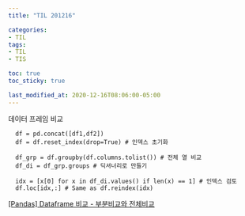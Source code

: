 ```yaml
---
title: "TIL 201216"

categories:
- TIL
tags:
- TIL
- TIS

toc: true
toc_sticky: true

last_modified_at: 2020-12-16T08:06:00-05:00
---
```

데이터 프레임 비교

      df = pd.concat([df1,df2])
      df = df.reset_index(drop=True) # 인덱스 초기화

      df_grp = df.groupby(df.columns.tolist()) # 전체 열 비교
      df_di = df_grp.groups # 딕셔너리로 만들기 

      idx = [x[0] for x in df_di.values() if len(x) == 1] # 인덱스 검토
      df.loc[idx,:] # Same as df.reindex(idx)


[\[Pandas\] Dataframe 비교 - 부분비교와 전체비교](https://bio-info.tistory.com/25)
